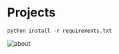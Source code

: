 # Projects

`python install -r requirements.txt`

![about](https://user-images.githubusercontent.com/107999456/175116651-f066366f-2800-4733-9f6e-2365e28c388d.png)
